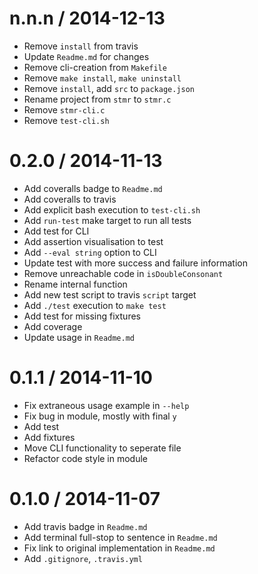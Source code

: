 
n.n.n / 2014-12-13
==================

 * Remove `install` from travis
 * Update `Readme.md` for changes
 * Remove cli-creation from `Makefile`
 * Remove `make install`, `make uninstall`
 * Remove `install`, add `src` to `package.json`
 * Rename project from `stmr` to `stmr.c`
 * Remove `stmr-cli.c`
 * Remove `test-cli.sh`

0.2.0 / 2014-11-13
==================

 * Add coveralls badge to `Readme.md`
 * Add coveralls to travis
 * Add explicit bash execution to `test-cli.sh`
 * Add `run-test` make target to run all tests
 * Add test for CLI
 * Add assertion visualisation to test
 * Add `--eval string` option to CLI
 * Update test with more success and failure information
 * Remove unreachable code in `isDoubleConsonant`
 * Rename internal function
 * Add new test script to travis `script` target
 * Add `./test` execution to `make test`
 * Add test for missing fixtures
 * Add coverage
 * Update usage in `Readme.md`

0.1.1 / 2014-11-10
==================

 * Fix extraneous usage example in `--help`
 * Fix bug in module, mostly with final `y`
 * Add test
 * Add fixtures
 * Move CLI functionality to seperate file
 * Refactor code style in module

0.1.0 / 2014-11-07
==================

 * Add travis badge in `Readme.md`
 * Add terminal full-stop to sentence in `Readme.md`
 * Fix link to original implementation in `Readme.md`
 * Add `.gitignore`, `.travis.yml`
